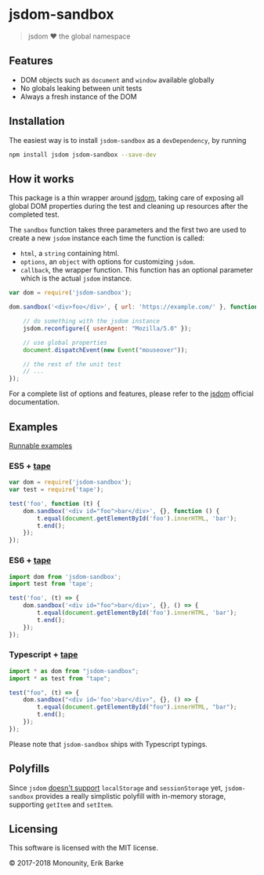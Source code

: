 # jsdom-sandbox

> jsdom :heart: the global namespace

## Features

* DOM objects such as `document` and `window` available globally
* No globals leaking between unit tests
* Always a fresh instance of the DOM

## Installation

The easiest way is to install `jsdom-sandbox` as a `devDependency`,
by running

```bash
npm install jsdom jsdom-sandbox --save-dev
```

## How it works

This package is a thin wrapper around [jsdom](https://github.com/tmpvar/jsdom), taking care of exposing all global DOM properties during the test and cleaning up resources after the completed test.

The `sandbox` function takes three parameters and the first two are used to create a new `jsdom` instance each time the function is called:

- `html`, a `string` containing html.
- `options`, an `object` with options for customizing `jsdom`.
- `callback`, the wrapper function. This function has an optional parameter which is the actual `jsdom` instance.

```js
var dom = require('jsdom-sandbox');

dom.sandbox('<div>foo</div>', { url: 'https://example.com/' }, function (jsdom) {

    // do something with the jsdom instance
    jsdom.reconfigure({ userAgent: "Mozilla/5.0" });

    // use global properties
    document.dispatchEvent(new Event("mouseover"));

    // the rest of the unit test
    // ...
});
```

For a complete list of options and features, please refer to the [jsdom](https://github.com/tmpvar/jsdom) official documentation.

## Examples

[Runnable examples](https://github.com/monounity/jsdom-sandbox/tree/master/examples)

### ES5 + [tape](https://github.com/substack/tape)

```js
var dom = require('jsdom-sandbox');
var test = require('tape');

test('foo', function (t) {
    dom.sandbox('<div id="foo">bar</div>', {}, function () {
        t.equal(document.getElementById('foo').innerHTML, 'bar');
        t.end();
    });
});

```

### ES6 + [tape](https://github.com/substack/tape)

```js
import dom from 'jsdom-sandbox';
import test from 'tape';

test('foo', (t) => {
    dom.sandbox('<div id="foo">bar</div>', {}, () => {
        t.equal(document.getElementById('foo').innerHTML, 'bar');
        t.end();
    });
});
```

### Typescript + [tape](https://github.com/substack/tape)

```js
import * as dom from "jsdom-sandbox";
import * as test from "tape";

test("foo", (t) => {
    dom.sandbox("<div id='foo'>bar</div>", {}, () => {
        t.equal(document.getElementById("foo").innerHTML, "bar");
        t.end();
    });
});
```

Please note that `jsdom-sandbox` ships with Typescript typings.

## Polyfills

Since `jsdom` [doesn't support](https://github.com/jsdom/jsdom/pull/2076) `localStorage` and `sessionStorage` yet, `jsdom-sandbox` provides a really simplistic polyfill with in-memory storage, supporting `getItem` and `setItem`.

## Licensing

This software is licensed with the MIT license.

© 2017-2018 Monounity, Erik Barke
